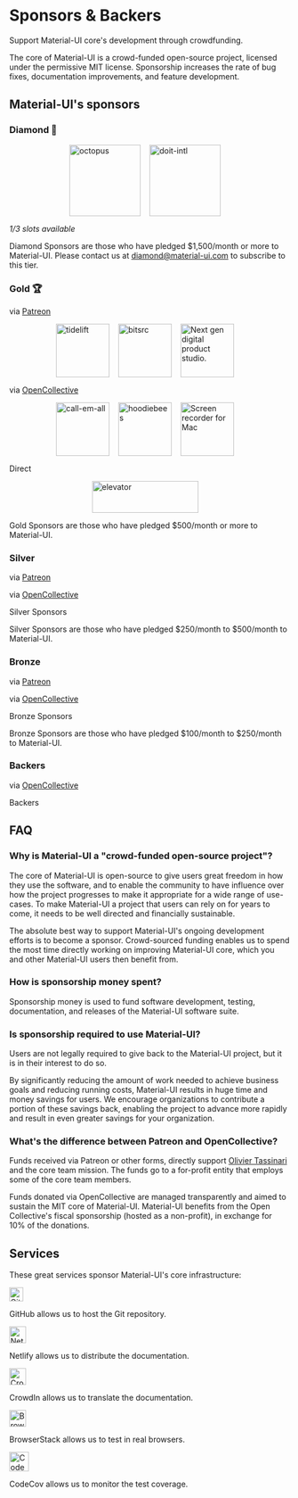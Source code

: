 # Sponsors & Backers

<p class="description">Support Material-UI core's development through crowdfunding.</p>

The core of Material-UI is a crowd-funded open-source project, licensed under the permissive MIT license. Sponsorship increases the rate of bug fixes, documentation improvements, and feature development.

## Material-UI's sponsors

### Diamond 💎

<p style="display: flex; justify-content: center;">
  <a data-ga-event-category="sponsor" data-ga-event-action="logo" data-ga-event-label="octopus" href="https://octopus.com/?utm_source=MUI&utm_medium=referral&utm_content=backers" rel="noopener sponsored" target="_blank" style="margin-right: 16px;"><img height="128" width="128" src="https://avatars3.githubusercontent.com/u/1287123?s=256" alt="octopus" title="Repeatable, reliable deployments" loading="lazy" /></a>
  <a data-ga-event-category="sponsor" data-ga-event-action="logo" data-ga-event-label="doit-intl" href="https://www.doit-intl.com/?utm_source=MUI&utm_medium=referral&utm_content=backers" rel="noopener sponsored" target="_blank" style="margin-right: 16px;"><img height="128" width="128" src="https://avatars3.githubusercontent.com/u/8424863?s=256" alt="doit-intl" title="Management Platform for Google Cloud and AWS" loading="lazy" /></a>
</p>

_1/3 slots available_

Diamond Sponsors are those who have pledged \$1,500/month or more to Material-UI.
Please contact us at diamond@material-ui.com to subscribe to this tier.

### Gold 🏆

via [Patreon](https://www.patreon.com/oliviertassinari)

<p style="display: flex; justify-content: center;">
  <a data-ga-event-category="sponsor" data-ga-event-action="logo" data-ga-event-label="tidelift" href="https://tidelift.com/subscription/pkg/npm-material-ui?utm_source=npm-material-ui&utm_medium=referral&utm_campaign=homepage" rel="noopener sponsored" target="_blank" style="margin-right: 16px;"><img height="96" width="96" src="https://github.com/tidelift.png?size=96" srcset="https://github.com/tidelift.png?size=192 2x" alt="tidelift" title="Enterprise-ready open source software" loading="lazy" /></a>
  <a data-ga-event-category="sponsor" data-ga-event-action="logo" data-ga-event-label="bitsrc" href="https://bit.dev/?utm_source=MUI&utm_medium=referral&utm_content=backers" rel="noopener sponsored" target="_blank" style="margin-right: 16px;"><img height="96" width="96" src="https://github.com/teambit.png?size=96" srcset="https://github.com/teambit.png?size=192 2x" alt="bitsrc" title="The fastest way to share code" loading="lazy" /></a>
  <a data-ga-event-category="sponsor" data-ga-event-action="logo" data-ga-event-label="spicefactory" href="https://spicefactory.co/?utm_source=MUI&utm_medium=referral&utm_content=backers" rel="noopener sponsored" target="_blank" style="margin-right: 16px;"><img height="96" width="96" src="https://avatars.githubusercontent.com/u/13365608?s=96" srcset="https://avatars.githubusercontent.com/u/13365608?s=192 2x" alt="Next gen digital product studio." loading="lazy" /></a>
</p>

via [OpenCollective](https://opencollective.com/material-ui)

<p style="display: flex; justify-content: center; flex-wrap: wrap;">
  <a data-ga-event-category="sponsor" data-ga-event-action="logo" data-ga-event-label="textemall" href="https://www.text-em-all.com/?utm_source=MUI&utm_medium=referral&utm_content=backers" rel="noopener sponsored" target="_blank" style="margin-right: 16px;"><img src="https://images.opencollective.com/callemall/a6946da/logo/96.png" srcset="https://images.opencollective.com/callemall/a6946da/logo/192.png 2x" alt="call-em-all" title="Mass Text Messaging & Automated Calling" height="96" width="96" loading="lazy"></a>
  <a data-ga-event-category="sponsor" data-ga-event-action="logo" data-ga-event-label="hoodiebees" href="https://hoodiebees.com/?utm_source=MUI&utm_medium=referral&utm_content=backers" rel="noopener sponsored" target="_blank" style="margin-right: 16px;"><img height="96" width="96" src="https://images.opencollective.com/hoodiebees1/617b451/logo/96.png" srcset="https://images.opencollective.com/hoodiebees1/617b451/logo/192.png 2x" alt="hoodiebees" loading="lazy" /></a>
  <a data-ga-event-category="sponsor" data-ga-event-action="logo" data-ga-event-label="movavi" href="https://www.movavi.com/?utm_source=MUI&utm_medium=referral&utm_content=backers" rel="noopener sponsored" target="_blank" style="margin-right: 16px;"><img height="96" width="96" src="https://images.opencollective.com/movavi-software/a1d0167/logo/96.png" srcset="https://images.opencollective.com/movavi-software/a1d0167/logo/192.png 2x" alt="Screen recorder for Mac" loading="lazy" /></a>
</p>

Direct

<p style="display: flex; justify-content: center; flex-wrap: wrap;">
  <a data-ga-event-category="sponsor" data-ga-event-action="logo" data-ga-event-label="elevator" href="https://www.elevatormag.com/?utm_source=MUI&utm_medium=referral&utm_content=backers" rel="noopener sponsored" target="_blank" style="margin-right: 16px;"><img src="/static/sponsors/elevator.png" alt="elevator" title="The dopest new hip hop, upcoming artsits, music news, culture, and style" height="57" width="191" loading="lazy"></a>
</p>

Gold Sponsors are those who have pledged \$500/month or more to Material-UI.

### Silver

via [Patreon](https://www.patreon.com/oliviertassinari)

via [OpenCollective](https://opencollective.com/material-ui)

<p style="overflow: auto;">
  <object type="image/svg+xml" data="https://opencollective.com/material-ui/tiers/silver-sponsor.svg?avatarHeight=70&width=600">Silver Sponsors</object>
</p>

Silver Sponsors are those who have pledged $250/month to $500/month to Material-UI.

### Bronze

via [Patreon](https://www.patreon.com/oliviertassinari)

via [OpenCollective](https://opencollective.com/material-ui)

<p style="overflow: auto;">
  <object type="image/svg+xml" data="https://opencollective.com/material-ui/tiers/bronze-sponsor.svg?avatarHeight=60&width=600">Bronze Sponsors</object>
</p>

Bronze Sponsors are those who have pledged $100/month to $250/month to Material-UI.

### Backers

via [OpenCollective](https://opencollective.com/material-ui)

<p style="overflow: auto;">
  <object type="image/svg+xml" data="https://opencollective.com/material-ui/tiers/backer.svg?avatarHeight=50&width=600">Backers</object>
</p>

## FAQ

### Why is Material-UI a "crowd-funded open-source project"?

The core of Material-UI is open-source to give users great freedom in how they use the software, and to enable the community to have influence over how the project progresses to make it appropriate for a wide range of use-cases. To make Material-UI a project that users can rely on for years to come, it needs to be well directed and financially sustainable.

The absolute best way to support Material-UI's ongoing development efforts is to become a sponsor. Crowd-sourced funding enables us to spend the most time directly working on improving Material-UI core, which you and other Material-UI users then benefit from.

### How is sponsorship money spent?

Sponsorship money is used to fund software development, testing, documentation, and releases of the Material-UI software suite.

### Is sponsorship required to use Material-UI?

Users are not legally required to give back to the Material-UI project, but it is in their interest to do so.

By significantly reducing the amount of work needed to achieve business goals and reducing running costs, Material-UI results in huge time and money savings for users. We encourage organizations to contribute a portion of these savings back, enabling the project to advance more rapidly and result in even greater savings for your organization.

### What's the difference between Patreon and OpenCollective?

Funds received via Patreon or other forms, directly support [Olivier Tassinari](https://github.com/oliviertassinari) and the core team mission.
The funds go to a for-profit entity that employs some of the core team members.

Funds donated via OpenCollective are managed transparently and aimed to sustain the MIT core of Material-UI. Material-UI benefits from the Open Collective's fiscal sponsorship (hosted as a non-profit), in exchange for 10% of the donations.

## Services

These great services sponsor Material-UI's core infrastructure:

[<img loading="lazy" alt="GitHub" src="https://github.githubassets.com/images/modules/logos_page/GitHub-Logo.png" height="25">](https://github.com/)

GitHub allows us to host the Git repository.

[<img loading="lazy" alt="Netlify" src="https://cdn.netlify.com/15ecf59b59c9d04b88097c6b5d2c7e8a7d1302d0/1b6d6/img/press/logos/full-logo-light.svg" height="30">](https://www.netlify.com/)

Netlify allows us to distribute the documentation.

[<img loading="lazy" alt="CrowdIn" src="https://support.crowdin.com/assets/logos/crowdin-logo1-small.png" height="30">](https://crowdin.com/)

CrowdIn allows us to translate the documentation.

[<img loading="lazy" alt="BrowserStack" src="https://www.browserstack.com/images/mail/browserstack-logo-footer.png" height="30">](https://www.browserstack.com/)

BrowserStack allows us to test in real browsers.

[<img loading="lazy" alt="CodeCov" src="https://github.com/codecov.png?size=70" width="35" height="35">](https://codecov.io/)

CodeCov allows us to monitor the test coverage.
